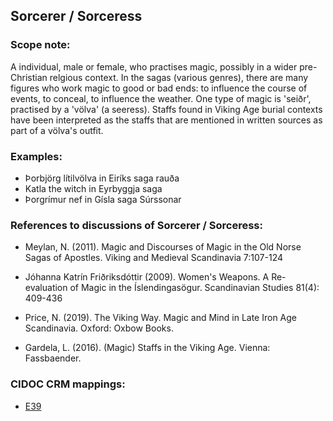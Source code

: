 
## Sorcerer / Sorceress 

###  Scope note: 
A individual, male or female, who practises magic, possibly in a wider pre-Christian relgious context. In the sagas (various genres), there are many figures who work magic to good or bad ends: to influence the course of events, to conceal, to influence the weather. One type of magic is 'seiðr', practised by a 'völva' (a seeress). Staffs found in Viking Age burial contexts have been interpreted as the staffs that are mentioned in written sources as part of a völva's outfit.  

### Examples: 

* Þorbjörg lítilvölva in Eiríks saga rauða
* Katla the witch in Eyrbyggja saga
* Þorgrímur nef in Gísla saga Súrssonar

### References to discussions of Sorcerer / Sorceress:

* Meylan, N. (2011). Magic and Discourses of Magic in the Old Norse Sagas of Apostles. Viking and Medieval Scandinavia 7:107-124

* Jóhanna Katrín Friðriksdóttir (2009). Women's Weapons. A Re-evaluation of Magic in the Íslendingasögur. Scandinavian Studies 81(4): 409-436

* Price, N. (2019). The Viking Way. Magic and Mind in Late Iron Age Scandinavia. Oxford: Oxbow Books. 

* Gardela, L. (2016). (Magic) Staffs in the Viking Age. Vienna: Fassbaender. 

### CIDOC CRM mappings: 

* [E39](http://www.cidoc-crm.org/Entity/e39-actor/version-6.1)



